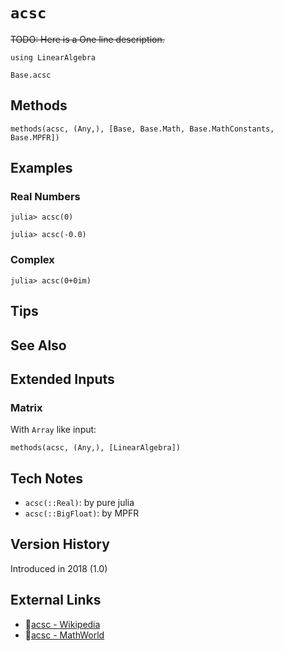 # `acsc`

~~TODO: Here is a One line description.~~

```@setup repl_only
using LinearAlgebra
```
```@docs
Base.acsc
```


## Methods

```@repl
methods(acsc, (Any,), [Base, Base.Math, Base.MathConstants, Base.MPFR])
```


## Examples

### Real Numbers
```jldoctest
julia> acsc(0)

julia> acsc(-0.0)
```

### Complex
```jldoctest
julia> acsc(0+0im)
```

## Tips


## See Also


## Extended Inputs

### Matrix
With `Array` like input:
```@repl repl_only
methods(acsc, (Any,), [LinearAlgebra])
```


## Tech Notes

- `acsc(::Real)`: by pure julia
- `acsc(::BigFloat)`: by MPFR


## Version History

Introduced in 2018 (1.0)


## External Links
- 🔗[acsc - Wikipedia](https://en.wikipedia.org/wiki/ )
- 🔗[acsc - MathWorld](https://mathworld.wolfram.com/ )
